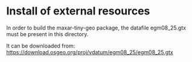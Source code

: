 # Install of external resources

In order to build the maxar-tiny-geo package, the datafile egm08_25.gtx must be present in this directory.

It can be downloaded from: https://download.osgeo.org/proj/vdatum/egm08_25/egm08_25.gtx